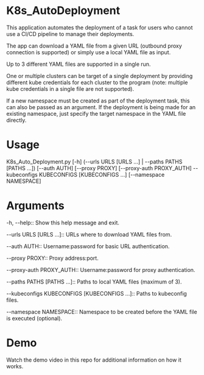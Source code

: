 # K8s_AutoDeployment

This application automates the deployment of a task for users who cannot use a CI/CD pipeline to manage their deployments.

The app can download a YAML file from a given URL (outbound proxy connection is supported) or simply use a local YAML file as input.

Up to 3 different YAML files are supported in a single run.

One or multiple clusters can be target of a single deployment by providing different kube credentials for each cluster to the program (note: multiple kube credentials in a single file are not supported).

If a new namespace must be created as part of the deployment task, this can also be passed as an argument. If the deployment is being made for an existing namespace, just specify the target namespace in the YAML file directly.

# Usage

K8s_Auto_Deployment.py [-h] (--urls URLS [URLS ...] | --paths PATHS [PATHS ...]) [--auth AUTH] [--proxy PROXY] [--proxy-auth PROXY_AUTH]
                              --kubeconfigs KUBECONFIGS [KUBECONFIGS ...] [--namespace NAMESPACE]

# Arguments

-h, --help::
  Show this help message and exit.

--urls URLS [URLS ...]::
  URLs where to download YAML files from.

--auth AUTH::
  Username:password for basic URL authentication.

--proxy PROXY::
  Proxy address:port.

--proxy-auth PROXY_AUTH::
  Username:password for proxy authentication.

--paths PATHS [PATHS ...]::
  Paths to local YAML files (maximum of 3).

--kubeconfigs KUBECONFIGS [KUBECONFIGS ...]::
  Paths to kubeconfig files.

--namespace NAMESPACE::
  Namespace to be created before the YAML file is executed (optional).

# Demo
Watch the demo video in this repo for additional information on how it works.
